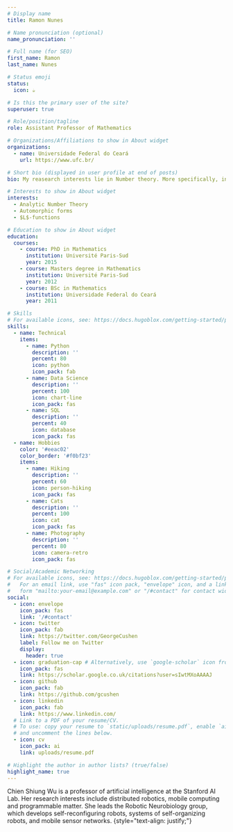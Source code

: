 ```yaml
---
# Display name
title: Ramon Nunes

# Name pronunciation (optional)
name_pronunciation: ''

# Full name (for SEO)
first_name: Ramon
last_name: Nunes

# Status emoji
status: 
  icon: ☕️

# Is this the primary user of the site?
superuser: true

# Role/position/tagline
role: Assistant Professor of Mathematics

# Organizations/Affiliations to show in About widget
organizations:
  - name: Universidade Federal do Ceará
    url: https://www.ufc.br/

# Short bio (displayed in user profile at end of posts)
bio: My reasearch interests lie in Number theory. More specifically, in Analytic Number Theory. I am also interested in Automorphic forms, specially in its applications to Number Theory.

# Interests to show in About widget
interests:
  - Analytic Number Theory
  - Automorphic forms
  - $L$-functions

# Education to show in About widget
education:
  courses:
    - course: PhD in Mathematics 
      institution: Université Paris-Sud
      year: 2015
    - course: Masters degree in Mathematics
      institution: Université Paris-Sud
      year: 2012
    - course: BSc in Mathematics
      institution: Universidade Federal do Ceará
      year: 2011

# Skills
# For available icons, see: https://docs.hugoblox.com/getting-started/page-builder/#icons
skills:
  - name: Technical
    items:
      - name: Python
        description: ''
        percent: 80
        icon: python
        icon_pack: fab
      - name: Data Science
        description: ''
        percent: 100
        icon: chart-line
        icon_pack: fas
      - name: SQL
        description: ''
        percent: 40
        icon: database
        icon_pack: fas
  - name: Hobbies
    color: '#eeac02'
    color_border: '#f0bf23'
    items:
      - name: Hiking
        description: ''
        percent: 60
        icon: person-hiking
        icon_pack: fas
      - name: Cats
        description: ''
        percent: 100
        icon: cat
        icon_pack: fas
      - name: Photography
        description: ''
        percent: 80
        icon: camera-retro
        icon_pack: fas

# Social/Academic Networking
# For available icons, see: https://docs.hugoblox.com/getting-started/page-builder/#icons
#   For an email link, use "fas" icon pack, "envelope" icon, and a link in the
#   form "mailto:your-email@example.com" or "/#contact" for contact widget.
social:
  - icon: envelope
    icon_pack: fas
    link: '/#contact'
  - icon: twitter
    icon_pack: fab
    link: https://twitter.com/GeorgeCushen
    label: Follow me on Twitter
    display:
      header: true
  - icon: graduation-cap # Alternatively, use `google-scholar` icon from `ai` icon pack
    icon_pack: fas
    link: https://scholar.google.co.uk/citations?user=sIwtMXoAAAAJ
  - icon: github
    icon_pack: fab
    link: https://github.com/gcushen
  - icon: linkedin
    icon_pack: fab
    link: https://www.linkedin.com/
  # Link to a PDF of your resume/CV.
  # To use: copy your resume to `static/uploads/resume.pdf`, enable `ai` icons in `params.yaml`,
  # and uncomment the lines below.
  - icon: cv
    icon_pack: ai
    link: uploads/resume.pdf

# Highlight the author in author lists? (true/false)
highlight_name: true
---
```


Chien Shiung Wu is a professor of artificial intelligence at the Stanford AI Lab. Her research interests include distributed robotics, mobile computing and programmable matter. She leads the Robotic Neurobiology group, which develops self-reconfiguring robots, systems of self-organizing robots, and mobile sensor networks.
{style="text-align: justify;"}
